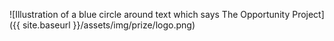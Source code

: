 
![Illustration of a blue circle around text which says The Opportunity Project]({{ site.baseurl }}/assets/img/prize/logo.png)